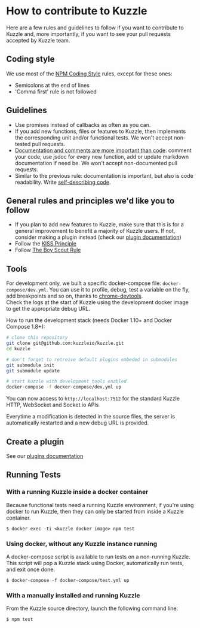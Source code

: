 # How to contribute to Kuzzle

Here are a few rules and guidelines to follow if you want to contribute to Kuzzle and, more importantly, if you want to see your pull requests accepted by Kuzzle team.

## Coding style

We use most of the [NPM Coding Style](https://docs.npmjs.com/misc/coding-style) rules, except for these ones:

* Semicolons at the end of lines
* 'Comma first' rule is not followed

## Guidelines

* Use promises instead of callbacks as often as you can.
* If you add new functions, files or features to Kuzzle, then implements the corresponding unit and/or functional tests. We won't accept non-tested pull requests.
* [Documentation and comments are more important than code](http://queue.acm.org/detail.cfm?id=1053354): comment your code, use jsdoc for every new function, add or update markdown documentation if need be. We won't accept non-documented pull requests.
* Similar to the previous rule: documentation is important, but also is code readability. Write [self-describing code](https://en.wikipedia.org/wiki/Self-documenting).

## General rules and principles we'd like you to follow

* If you plan to add new features to Kuzzle, make sure that this is for a general improvement to benefit a majority of Kuzzle users. If not, consider making a plugin instead (check our [plugin documentation](http://docs.kuzzle.io/plugin-reference/))
* Follow the [KISS Principle](https://en.wikipedia.org/wiki/KISS_principle)
* Follow [The Boy Scout Rule](http://programmer.97things.oreilly.com/wiki/index.php/The_Boy_Scout_Rule)

## Tools

For development only, we built a specific docker-compose file: `docker-compose/dev.yml`. You can use it to profile, debug, test a variable on the fly, add breakpoints and so on, thanks to [chrome-devtools](https://developer.chrome.com/devtools).  
Check the logs at the start of Kuzzle using the development docker image to get the appropriate debug URL.

How to run the development stack (needs Docker 1.10+ and Docker Compose 1.8+):

```bash
# clone this repository
git clone git@github.com:kuzzleio/kuzzle.git
cd kuzzle

# don't forget to retreive default plugins embeded in submodules
git submodule init
git submodule update

# start kuzzle with development tools enabled
docker-compose -f docker-compose/dev.yml up
```

You can now access to `http://localhost:7512` for the standard Kuzzle HTTP, WebSocket and Socket.io APIs

Everytime a modification is detected in the source files, the server is automatically restarted and a new debug URL is provided.

## Create a plugin

See our [plugins documentation](http://docs.kuzzle.io/plugin-reference/)

## Running Tests
   
### With a running Kuzzle inside a docker container

Because functional tests need a running Kuzzle environment, if you're using docker to run Kuzzle, then they can only be started from inside a Kuzzle container.

    $ docker exec -ti <kuzzle docker image> npm test

### Using docker, without any Kuzzle instance running

A docker-compose script is available to run tests on a non-running Kuzzle. This script will pop a Kuzzle stack using Docker, automatically run tests, and exit once done.

    $ docker-compose -f docker-compose/test.yml up

### With a manually installed and running Kuzzle

From the Kuzzle source directory, launch the following command line:

    $ npm test
    
